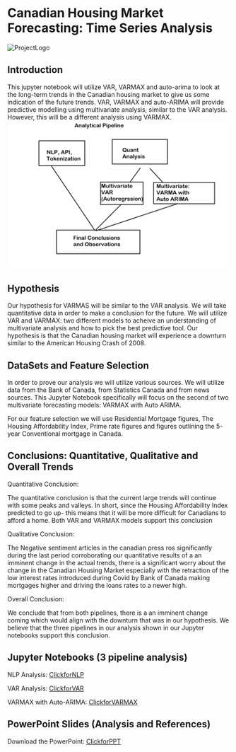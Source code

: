 # Canadian Housing Market Forecasting: Time Series Analysis

![ProjectLogo](/Resources/2.png)
## Introduction
This jupyter notebook will utilize VAR, VARMAX and auto-arima to look at the long-term trends in the Canadian housing market to give us some indication of the future trends. VAR, VARMAX and auto-ARIMA will provide predictive modelling using multivariate analysis, similar to the VAR analysis. However, this will be a different analysis using VARMAX.
![PipeLine](/Resources/Images/AnalyticalPipeline.png)
 
## Hypothesis
Our hypothesis for VARMAS will be similar to the VAR analysis. We will take quantitative data in order to make a conclusion for the future. We will utilize VAR and VARMAX: two different models to acheive an understanding of multivariate analysis and how to pick the best predictive tool. Our hypothesis is that the Canadian housing market will experience a downturn similar to the American Housing Crash of 2008.

## DataSets and Feature Selection
In order to prove our analysis we will utilize various sources. We will utilize data from the Bank of Canada, from Statistics Canada and from news sources. This Jupyter Notebook specifically will focus on the second of two multivariate forecasting models: VARMAX with Auto ARIMA.

For our feature selection we will use Residential Mortgage figures, The Housing Affordability Index, Prime rate figures and figures outlining the 5-year Conventional mortgage in Canada.

## Conclusions: Quantitative, Qualitative and Overall Trends

Quantitative Conclusion:  

The quantitative conclusion is that the current large trends will continue with some peaks and valleys. In short, since the Housing Affordability Index predicted to go up- this means that it will be more difficult for Canadians to afford a home. Both VAR and VARMAX models support this conclusion

Qualitative Conclusion:

The Negative sentiment articles in the canadian press ros significantly during the last period corroborating our quantitative results of a an imminent change in the actual trends, there is a significant worry about the change in the Canadian Housing Market especially with the retraction of the low interest rates introduced during Covid by Bank of Canada making mortgages higher and driving the loans rates to a newer high.

Overall Conclusion: 

We conclude that from both pipelines, there is a an imminent change coming which would align with the downturn that was in our hypothesis. We believe that the three pipelines in our analysis shown in our Jupyter notebooks support this conclusion. 

## Jupyter Notebooks (3 pipeline analysis) 

NLP Analysis: [ClickforNLP](https://github.com/benjaminweymouth/-fintech-project2-machine-learning/blob/main/Python%20Code/NLP%20Qualitative%20Analysis.ipynb) 

VAR Analysis: [ClickforVAR](https://github.com/benjaminweymouth/-fintech-project2-machine-learning/blob/main/Python%20Code/NLP%20Qualitative%20Analysis.ipynb) 

VARMAX with Auto-ARIMA: [ClickforVARMAX](https://github.com/benjaminweymouth/-fintech-project2-machine-learning/blob/main/Python%20Code/Vector%20Autoregression_Multivariate%20Time%20Series.ipynb) 

## PowerPoint Slides (Analysis and References) 

Download the PowerPoint: [ClickforPPT](https://github.com/benjaminweymouth/-fintech-project2-machine-learning/blob/main/Resources/Project%202_Group%202_Canadian%20Housing%20Markets%20.pptx?raw=true) 




